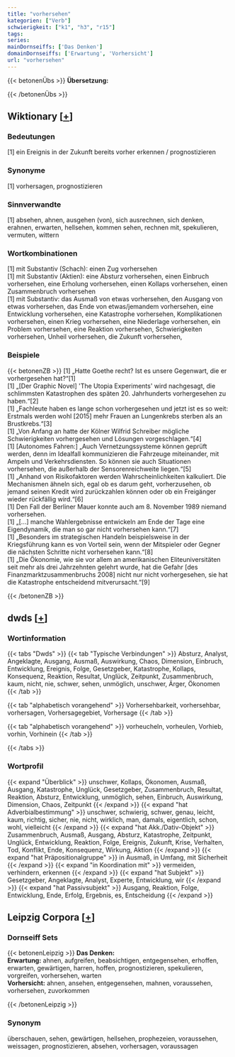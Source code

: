 ```yaml
---
title: "vorhersehen"
kategorien: ["Verb"]
schwierigkeit: ["k1", "h3", "r15"]
tags:
series:
mainDornseiffs: ['Das Denken']
domainDornseiffs: ['Erwartung', 'Vorhersicht']
url: "vorhersehen"
---
```


{{< betonenÜbs >}}
**Übersetzung:**  
  
{{< /betonenÜbs >}}

## Wiktionary [[+](https://de.wiktionary.org/wiki/vorhersehen)]

### Bedeutungen
[1] ein Ereignis in der Zukunft bereits vorher erkennen / prognostizieren  

### Synonyme
[1] vorhersagen, prognostizieren  

### Sinnverwandte
[1] absehen, ahnen, ausgehen (von), sich ausrechnen, sich denken, erahnen, erwarten, hellsehen, kommen sehen, rechnen mit, spekulieren, vermuten, wittern  

### Wortkombinationen
[1] mit Substantiv (Schach): einen Zug vorhersehen  
[1] mit Substantiv (Aktien): eine Absturz vorhersehen, einen Einbruch vorhersehen, eine Erholung vorhersehen, einen Kollaps vorhersehen, einen Zusammenbruch vorhersehen  
[1] mit Substantiv: das Ausmaß von etwas vorhersehen, den Ausgang von etwas vorhersehen, das Ende von etwas/jemandem vorhersehen, eine Entwicklung vorhersehen, eine Katastrophe vorhersehen, Komplikationen vorhersehen, einen Krieg vorhersehen, eine Niederlage vorhersehen, ein Problem vorhersehen, eine Reaktion vorhersehen, Schwierigkeiten vorhersehen, Unheil vorhersehen, die Zukunft vorhersehen,  

### Beispiele
{{< betonenZB >}}
[1] „Hatte Goethe recht? Ist es unsere Gegenwart, die er vorhergesehen hat?“[1]  
[1] „[Der Graphic Novel] 'The Utopia Experiments' wird nachgesagt, die schlimmsten Katastrophen des späten 20. Jahrhunderts vorhergesehen zu haben.“[2]  
[1] „Fachleute haben es lange schon vorhergesehen und jetzt ist es so weit: Erstmals werden wohl [2015] mehr Frauen an Lungenkrebs sterben als an Brustkrebs.“[3]  
[1] „Von Anfang an hatte der Kölner Wilfrid Schreiber mögliche Schwierigkeiten vorhergesehen und Lösungen vorgeschlagen.“[4]  
[1] [Autonomes Fahren:] „Auch Vernetzungssysteme können geprüft werden, denn im Idealfall kommunizieren die Fahrzeuge miteinander, mit Ampeln und Verkehrsdiensten. So können sie auch Situationen vorhersehen, die außerhalb der Sensorenreichweite liegen.“[5]  
[1] „Anhand von Risikofaktoren werden Wahrscheinlichkeiten kalkuliert. Die Mechanismen ähneln sich, egal ob es darum geht, vorherzusehen, ob jemand seinen Kredit wird zurückzahlen können oder ob ein Freigänger wieder rückfällig wird.“[6]  
[1] Den Fall der Berliner Mauer konnte auch am 8. November 1989 niemand vorhersehen.  
[1] „[…] manche Wahlergebnisse entwickeln am Ende der Tage eine Eigendynamik, die man so gar nicht vorhersehen kann.“[7]  
[1] „Besonders im strategischen Handeln beispielsweise in der Kriegsführung kann es von Vorteil sein, wenn der Mitspieler oder Gegner die nächsten Schritte nicht vorhersehen kann.“[8]  
[1] „Die Ökonomie, wie sie vor allem an amerikanischen Eliteuniversitäten seit mehr als drei Jahrzehnten gelehrt wurde, hat die Gefahr [des Finanzmarktzusammenbruchs 2008] nicht nur nicht vorhergesehen, sie hat die Katastrophe entscheidend mitverursacht.“[9]  

{{< /betonenZB >}}


## dwds [[+](https://www.dwds.de/wb/vorhersehen)]

### Wortinformation
{{< tabs "Dwds" >}}
{{< tab "Typische Verbindungen" >}}
Absturz, Analyst, Angeklagte, Ausgang, Ausmaß, Auswirkung, Chaos, Dimension, Einbruch, Entwicklung, Ereignis, Folge, Gesetzgeber, Katastrophe, Kollaps, Konsequenz, Reaktion, Resultat, Unglück, Zeitpunkt, Zusammenbruch, kaum, nicht, nie, schwer, sehen, unmöglich, unschwer, Ärger, Ökonomen
{{< /tab >}}

{{< tab "alphabetisch vorangehend" >}}
Vorhersehbarkeit, vorhersehbar, vorhersagen, Vorhersagegebiet, Vorhersage
{{< /tab >}}

{{< tab "alphabetisch vorangehend" >}}
vorheucheln, vorheulen, Vorhieb, vorhin, Vorhinein
{{< /tab >}}

{{< /tabs >}}

### Wortprofil
{{< expand "Überblick" >}} unschwer, Kollaps, Ökonomen, Ausmaß, Ausgang, Katastrophe, Unglück, Gesetzgeber, Zusammenbruch, Resultat, Reaktion, Absturz, Entwicklung, unmöglich, sehen, Einbruch, Auswirkung, Dimension, Chaos, Zeitpunkt {{< /expand >}}
{{< expand "hat Adverbialbestimmung" >}} unschwer, schwierig, schwer, genau, leicht, kaum, richtig, sicher, nie, nicht, wirklich, man, damals, eigentlich, schon, wohl, vielleicht {{< /expand >}}
{{< expand "hat Akk./Dativ-Objekt" >}} Zusammenbruch, Ausmaß, Ausgang, Absturz, Katastrophe, Zeitpunkt, Unglück, Entwicklung, Reaktion, Folge, Ereignis, Zukunft, Krise, Verhalten, Tod, Konflikt, Ende, Konsequenz, Wirkung, Aktion {{< /expand >}}
{{< expand "hat Präpositionalgruppe" >}} in Ausmaß, in Umfang, mit Sicherheit {{< /expand >}}
{{< expand "in Koordination mit" >}} vermeiden, verhindern, erkennen {{< /expand >}}
{{< expand "hat Subjekt" >}} Gesetzgeber, Angeklagte, Analyst, Experte, Entwicklung, wir {{< /expand >}}
{{< expand "hat Passivsubjekt" >}} Ausgang, Reaktion, Folge, Entwicklung, Ende, Erfolg, Ergebnis, es, Entscheidung {{< /expand >}}

## Leipzig Corpora [[+](https://corpora.uni-leipzig.de/en/res?word=vorhersehen&corpusId=deu_newscrawl-public_2018)]

### Dornseiff Sets
{{< betonenLeipzig >}}
**Das Denken:**  
**Erwartung:** ahnen, aufgreifen, beabsichtigen, entgegensehen, erhoffen, erwarten, gewärtigen, harren, hoffen, prognostizieren, spekulieren, vorgreifen, vorhersehen, warten  
**Vorhersicht:** ahnen, ansehen, entgegensehen, mahnen, voraussehen, vorhersehen, zuvorkommen  

{{< /betonenLeipzig >}}

### Synonym
überschauen, sehen, gewärtigen, hellsehen, prophezeien, voraussehen, weissagen, prognostizieren, absehen, vorhersagen, voraussagen

